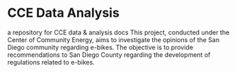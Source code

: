 # CCE Data Analysis
 a repository for CCE data & analysis docs
 This project, conducted under the Center of Community Energy, aims to investigate the opinions of the San Diego community regarding e-bikes. The objective is to provide recommendations to San Diego County regarding the development of regulations related to e-bikes.
